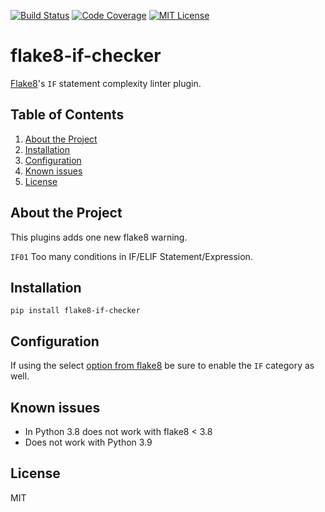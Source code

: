 [![Build Status](https://travis-ci.org/danie1k/python-flake8-if-checker.svg?branch=master)](https://travis-ci.org/danie1k/python-flake8-if-checker)
[![Code Coverage](https://codecov.io/gh/danie1k/python-flake8-if-checker/branch/master/graph/badge.svg?token=A496BD37Qj)](https://codecov.io/gh/danie1k/python-flake8-if-checker)
[![MIT License](https://img.shields.io/github/license/danie1k/python-flake8-if-checker)](https://github.com/danie1k/python-flake8-if-checker/blob/master/LICENSE)

# flake8-if-checker

[Flake8](https://pypi.org/project/flake8/)'s `IF` statement complexity linter plugin.


## Table of Contents

1. [About the Project](#about-the-project)
1. [Installation](#installation)
1. [Configuration](#configuration)
1. [Known issues](#known-issues)
1. [License](#license)


## About the Project

This plugins adds one new flake8 warning.

`IF01` Too many conditions in IF/ELIF Statement/Expression.


## Installation

```
pip install flake8-if-checker
```

## Configuration

If using the select [option from flake8](http://flake8.pycqa.org/en/latest/user/options.html#cmdoption-flake8-select)
be sure to enable the `IF` category as well.


## Known issues

- In Python 3.8 does not work with flake8 < 3.8
- Does not work with Python 3.9


## License

MIT
